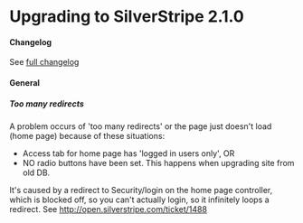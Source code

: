 # Upgrading to SilverStripe 2.1.0

#### Changelog
See [full changelog](http://open.silverstripe.com/wiki/ChangeLog/2.1.0)

#### General

##### Too many redirects
A problem occurs of 'too many redirects' or the page just doesn't load (home page) because of these situations:
   * Access tab for home page has 'logged in users only', OR
   * NO radio buttons have been set. This happens when upgrading site from old DB.

It's caused by a redirect to Security/login on the home page controller, which is blocked off, so you can't actually login, so it infinitely loops a redirect. See http://open.silverstripe.com/ticket/1488
